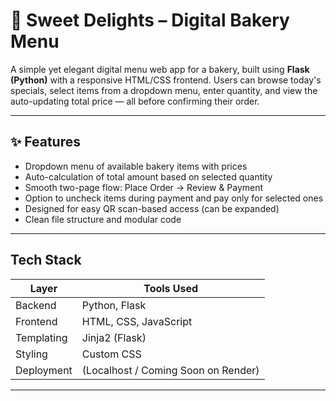 # 🍰 Sweet Delights – Digital Bakery Menu

A simple yet elegant digital menu web app for a bakery, built using **Flask (Python)** with a responsive HTML/CSS frontend. Users can browse today's specials, select items from a dropdown menu, enter quantity, and view the auto-updating total price — all before confirming their order.

---

## ✨ Features

-  Dropdown menu of available bakery items with prices
-  Auto-calculation of total amount based on selected quantity
-  Smooth two-page flow: Place Order → Review & Payment
-  Option to uncheck items during payment and pay only for selected ones
-  Designed for easy QR scan-based access (can be expanded)
-  Clean file structure and modular code

---

##  Tech Stack

| Layer       | Tools Used          |
|-------------|---------------------|
| Backend     | Python, Flask       |
| Frontend    | HTML, CSS, JavaScript |
| Templating  | Jinja2 (Flask)      |
| Styling     | Custom CSS          |
| Deployment  | (Localhost / Coming Soon on Render) |

---



